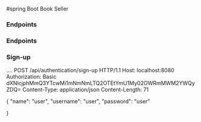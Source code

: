 #spring Boot Book Seller

### Endpoints

### Endpoints

### Sign-up

....
POST /api/authentication/sign-up HTTP/1.1
Host: localhost:8080
Authorization: Basic dXNlcjphMmQ3YTcwMi1mNmNmLTQ2OTEtYmU1My02OWRmMWM2YWQyZDQ=
Content-Type: application/json
Content-Length: 71

{
"name": "user",
"username": "user",
"password": "user"

}




